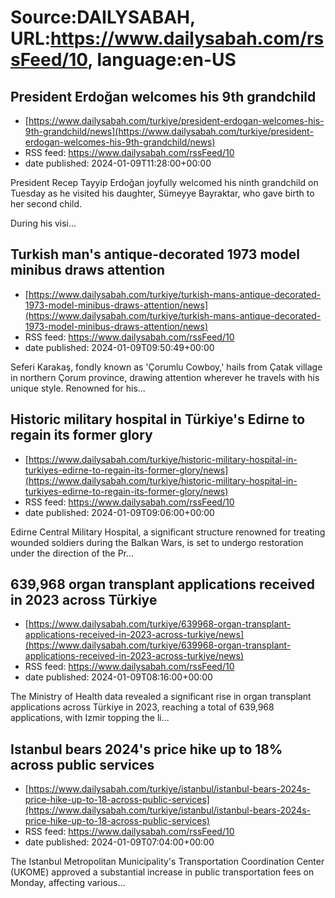 # Source:DAILYSABAH, URL:https://www.dailysabah.com/rssFeed/10, language:en-US

## President Erdoğan welcomes his 9th grandchild
 - [https://www.dailysabah.com/turkiye/president-erdogan-welcomes-his-9th-grandchild/news](https://www.dailysabah.com/turkiye/president-erdogan-welcomes-his-9th-grandchild/news)
 - RSS feed: https://www.dailysabah.com/rssFeed/10
 - date published: 2024-01-09T11:28:00+00:00

President Recep Tayyip Erdoğan joyfully welcomed his ninth grandchild on Tuesday as he visited his daughter, Sümeyye Bayraktar, who gave birth to her second child.

During his visi...

## Turkish man's antique-decorated 1973 model minibus draws attention
 - [https://www.dailysabah.com/turkiye/turkish-mans-antique-decorated-1973-model-minibus-draws-attention/news](https://www.dailysabah.com/turkiye/turkish-mans-antique-decorated-1973-model-minibus-draws-attention/news)
 - RSS feed: https://www.dailysabah.com/rssFeed/10
 - date published: 2024-01-09T09:50:49+00:00

Seferi Karakaş, fondly known as 'Çorumlu Cowboy,' hails from Çatak village in northern Çorum province, drawing attention wherever he travels with his unique style. Renowned for his...

## Historic military hospital in Türkiye's Edirne to regain its former glory
 - [https://www.dailysabah.com/turkiye/historic-military-hospital-in-turkiyes-edirne-to-regain-its-former-glory/news](https://www.dailysabah.com/turkiye/historic-military-hospital-in-turkiyes-edirne-to-regain-its-former-glory/news)
 - RSS feed: https://www.dailysabah.com/rssFeed/10
 - date published: 2024-01-09T09:06:00+00:00

Edirne Central Military Hospital, a significant structure renowned for treating wounded soldiers during the Balkan Wars, is set to undergo restoration under the direction of the Pr...

## 639,968 organ transplant applications received in 2023 across Türkiye
 - [https://www.dailysabah.com/turkiye/639968-organ-transplant-applications-received-in-2023-across-turkiye/news](https://www.dailysabah.com/turkiye/639968-organ-transplant-applications-received-in-2023-across-turkiye/news)
 - RSS feed: https://www.dailysabah.com/rssFeed/10
 - date published: 2024-01-09T08:16:00+00:00

The Ministry of Health data revealed a significant rise in organ transplant applications across Türkiye in 2023, reaching a total of 639,968 applications, with Izmir topping the li...

## Istanbul bears 2024's price hike up to 18% across public services
 - [https://www.dailysabah.com/turkiye/istanbul/istanbul-bears-2024s-price-hike-up-to-18-across-public-services](https://www.dailysabah.com/turkiye/istanbul/istanbul-bears-2024s-price-hike-up-to-18-across-public-services)
 - RSS feed: https://www.dailysabah.com/rssFeed/10
 - date published: 2024-01-09T07:04:00+00:00

The Istanbul Metropolitan Municipality's Transportation Coordination Center (UKOME) approved a substantial increase in public transportation fees on Monday, affecting various...

